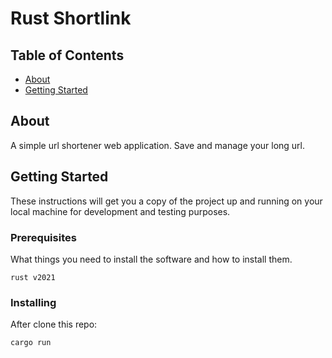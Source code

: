 # Rust Shortlink

## Table of Contents

- [About](#about)
- [Getting Started](#getting_started)

## About <a name = "about"></a>

A simple url shortener web application. Save and manage your long url.

## Getting Started <a name = "getting_started"></a>

These instructions will get you a copy of the project up and running on your local machine for development and testing purposes.

### Prerequisites

What things you need to install the software and how to install them.

```
rust v2021
```

### Installing

After clone this repo:


```
cargo run
```

